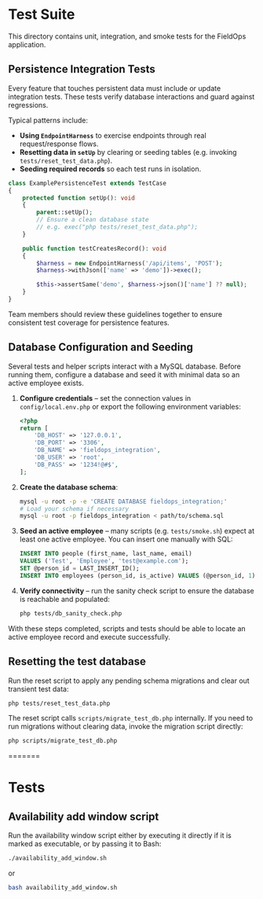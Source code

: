 
# Test Suite

This directory contains unit, integration, and smoke tests for the FieldOps application.


## Persistence Integration Tests

Every feature that touches persistent data must include or update integration tests. These tests verify database interactions and guard against regressions.

Typical patterns include:

- **Using `EndpointHarness`** to exercise endpoints through real request/response flows.
- **Resetting data in `setUp`** by clearing or seeding tables (e.g. invoking `tests/reset_test_data.php`).
- **Seeding required records** so each test runs in isolation.

```php
class ExamplePersistenceTest extends TestCase
{
    protected function setUp(): void
    {
        parent::setUp();
        // Ensure a clean database state
        // e.g. exec("php tests/reset_test_data.php");
    }

    public function testCreatesRecord(): void
    {
        $harness = new EndpointHarness('/api/items', 'POST');
        $harness->withJson(['name' => 'demo'])->exec();

        $this->assertSame('demo', $harness->json()['name'] ?? null);
    }
}
```

Team members should review these guidelines together to ensure consistent test coverage for persistence features.



## Database Configuration and Seeding

Several tests and helper scripts interact with a MySQL database. Before running them,
configure a database and seed it with minimal data so an active employee exists.

1. **Configure credentials** – set the connection values in `config/local.env.php`
   or export the following environment variables:

   ```php
   <?php
   return [
       'DB_HOST' => '127.0.0.1',
       'DB_PORT' => '3306',
       'DB_NAME' => 'fieldops_integration',
       'DB_USER' => 'root',
       'DB_PASS' => '1234!@#$',
   ];
   ```

2. **Create the database schema**:

   ```bash
   mysql -u root -p -e 'CREATE DATABASE fieldops_integration;'
   # Load your schema if necessary
   mysql -u root -p fieldops_integration < path/to/schema.sql
   ```

3. **Seed an active employee** – many scripts (e.g. `tests/smoke.sh`) expect at least
   one active employee. You can insert one manually with SQL:

   ```sql
   INSERT INTO people (first_name, last_name, email)
   VALUES ('Test', 'Employee', 'test@example.com');
   SET @person_id = LAST_INSERT_ID();
   INSERT INTO employees (person_id, is_active) VALUES (@person_id, 1);
   ```

4. **Verify connectivity** – run the sanity check script to ensure the database is reachable
   and populated:

   ```bash
   php tests/db_sanity_check.php
   ```

With these steps completed, scripts and tests should be able to locate an active employee
record and execute successfully.

## Resetting the test database

Run the reset script to apply any pending schema migrations and clear out transient test
data:

```bash
php tests/reset_test_data.php
```

The reset script calls `scripts/migrate_test_db.php` internally. If you need to run
migrations without clearing data, invoke the migration script directly:

```bash
php scripts/migrate_test_db.php
```
=======
# Tests

## Availability add window script

Run the availability window script either by executing it directly if it is marked as executable, or by passing it to Bash:

```bash
./availability_add_window.sh
```

or

```bash
bash availability_add_window.sh
```


